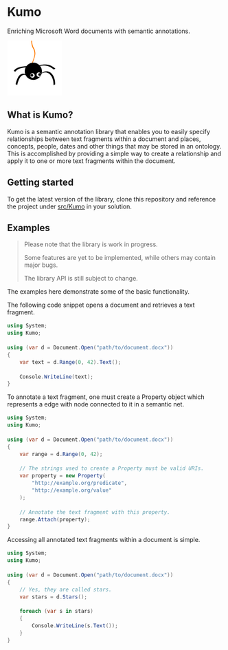# Kumo

Enriching Microsoft Word documents with semantic annotations.

![Kumo Icon](kumo.png)

## What is Kumo?

Kumo is a semantic annotation library that enables you to easily specify
relationships between text fragments within a document and places, concepts,
people, dates and other things that may be stored in an ontology.
This is accomplished by providing a simple way to create a relationship
and apply it to one or more text fragments within the document.

## Getting started

To get the latest version of the library, clone this repository
and reference the project under [src/Kumo](src/Kumo) in your solution.

## Examples

> Please note that the library is work in progress.
>
> Some features are yet to be implemented, while others may contain major bugs.
>
> The library API is still subject to change.

The examples here demonstrate some of the basic functionality.

The following code snippet opens a document and retrieves a text fragment.

```C#
using System;
using Kumo;

using (var d = Document.Open("path/to/document.docx"))
{
    var text = d.Range(0, 42).Text();

    Console.WriteLine(text);
}
```

To annotate a text fragment, one must create a Property object
which represents a edge with node connected to it in a semantic net.

```C#
using System;
using Kumo;

using (var d = Document.Open("path/to/document.docx"))
{
    var range = d.Range(0, 42);
    
    // The strings used to create a Property must be valid URIs.
    var property = new Property(
        "http://example.org/predicate",
        "http://example.org/value"
    );

    // Annotate the text fragment with this property.
    range.Attach(property);
}
```

Accessing all annotated text fragments within a document
is simple.

```C#
using System;
using Kumo;

using (var d = Document.Open("path/to/document.docx"))
{
    // Yes, they are called stars.
    var stars = d.Stars();

    foreach (var s in stars)
    {
        Console.WriteLine(s.Text());
    }
}
```
